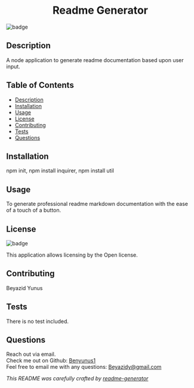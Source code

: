 # <h1 align="center">Readme Generator</h1>
  
  ![badge](https://img.shields.io/badge/license-Open-blue)

  ## Description
  A node application to generate readme documentation based upon user input.

  ## Table of Contents
  - [Description](#description)
  - [Installation](#installation)
  - [Usage](#usage)
  - [License](#license)
  - [Contributing](#contributing)
  - [Tests](#tests)
  - [Questions](#questions)

  ## Installation
  npm init, npm install inquirer, npm install util

  ## Usage
  To generate professional readme markdown documentation with the ease of a touch of a button.

  ## License
  ![badge](https://img.shields.io/badge/license-Open-blue)

  This application allows licensing by the Open license.

  ## Contributing
  Beyazid Yunus

  ## Tests
  There is no test included.

  ## Questions
  Reach out via email.<br>
  Check me out on Github: [Benyunus1](https://github.com/Benyunus1)
  <br>Feel free to email me with any questions: Beyazidy@gmail.com

  _This README was carefully crafted by [readme-generator](https://github.com/benyunus1/readme-generator)_
